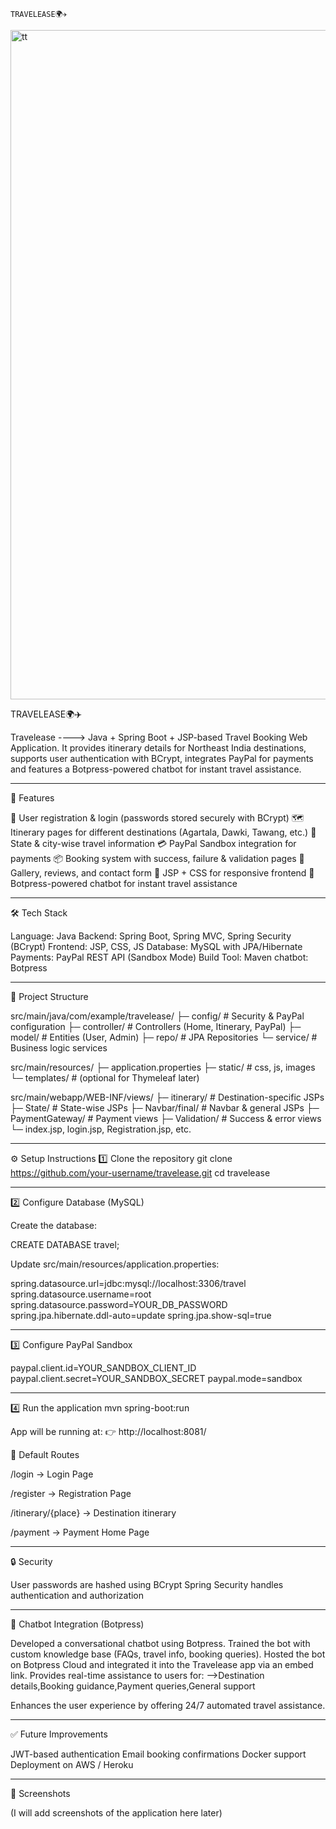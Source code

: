                                                                  TRAVELEASE🌍✈️

<img width="1920" height="1071" alt="tt" src="https://github.com/user-attachments/assets/f5ad008a-6dce-464c-ae5a-07ae02918c26" />


TRAVELEASE🌍✈️
  
Travelease ---->  Java + Spring Boot + JSP-based Travel Booking Web Application.
It provides itinerary details for Northeast India destinations, supports user authentication with BCrypt, integrates PayPal for payments and 
features a Botpress-powered chatbot for instant travel assistance.

----------------------------------------------------------------------------------------------------------------------------------------------------------------------------
🚀 Features

🔐 User registration & login (passwords stored securely with BCrypt)
🗺️ Itinerary pages for different destinations (Agartala, Dawki, Tawang, etc.)
📍 State & city-wise travel information
💳 PayPal Sandbox integration for payments
📦 Booking system with success, failure & validation pages
📸 Gallery, reviews, and contact form
🎨 JSP + CSS for responsive frontend
🤖 Botpress-powered chatbot for instant travel assistance

----------------------------------------------------------------------------------------------------------------------------------------------------------------------------
🛠️ Tech Stack

Language: Java
Backend: Spring Boot, Spring MVC, Spring Security (BCrypt)
Frontend: JSP, CSS, JS
Database: MySQL with JPA/Hibernate
Payments: PayPal REST API (Sandbox Mode)
Build Tool: Maven
chatbot: Botpress

----------------------------------------------------------------------------------------------------------------------------------------------------------------------------
📂 Project Structure

src/main/java/com/example/travelease/
   ├─ config/           # Security & PayPal configuration
   ├─ controller/       # Controllers (Home, Itinerary, PayPal)
   ├─ model/            # Entities (User, Admin)
   ├─ repo/             # JPA Repositories
   └─ service/          # Business logic services

src/main/resources/
   ├─ application.properties
   ├─ static/           # css, js, images
   └─ templates/        # (optional for Thymeleaf later)

src/main/webapp/WEB-INF/views/
   ├─ itinerary/        # Destination-specific JSPs
   ├─ State/            # State-wise JSPs
   ├─ Navbar/final/     # Navbar & general JSPs
   ├─ PaymentGateway/   # Payment views
   ├─ Validation/       # Success & error views
   └─ index.jsp, login.jsp, Registration.jsp, etc.

----------------------------------------------------------------------------------------------------------------------------------------------------------------------------
⚙️ Setup Instructions
1️⃣ Clone the repository
git clone https://github.com/your-username/travelease.git
cd travelease

----------------------------------------------------------------------------------------------------------------------------------------------------------------------------
2️⃣ Configure Database (MySQL)

Create the database:

CREATE DATABASE travel;


Update src/main/resources/application.properties:

spring.datasource.url=jdbc:mysql://localhost:3306/travel
spring.datasource.username=root
spring.datasource.password=YOUR_DB_PASSWORD
spring.jpa.hibernate.ddl-auto=update
spring.jpa.show-sql=true

----------------------------------------------------------------------------------------------------------------------------------------------------------------------------
3️⃣ Configure PayPal Sandbox

paypal.client.id=YOUR_SANDBOX_CLIENT_ID
paypal.client.secret=YOUR_SANDBOX_SECRET
paypal.mode=sandbox

----------------------------------------------------------------------------------------------------------------------------------------------------------------------------
4️⃣ Run the application
mvn spring-boot:run


App will be running at:
👉 http://localhost:8081/


🔑 Default Routes

/login → Login Page

/register → Registration Page

/itinerary/{place} → Destination itinerary

/payment → Payment Home Page

----------------------------------------------------------------------------------------------------------------------------------------------------------------------------
🔒 Security

User passwords are hashed using BCrypt
Spring Security handles authentication and authorization

----------------------------------------------------------------------------------------------------------------------------------------------------------------------------
🤖 Chatbot Integration (Botpress)

Developed a conversational chatbot using Botpress.
Trained the bot with custom knowledge base (FAQs, travel info, booking queries).
Hosted the bot on Botpress Cloud and integrated it into the Travelease app via an embed link.
Provides real-time assistance to users for:
-->Destination details,Booking guidance,Payment queries,General support

Enhances the user experience by offering 24/7 automated travel assistance.

----------------------------------------------------------------------------------------------------------------------------------------------------------------------------
✅ Future Improvements

JWT-based authentication
Email booking confirmations
Docker support
Deployment on AWS / Heroku

----------------------------------------------------------------------------------------------------------------------------------------------------------------------------
📸 Screenshots
   
(I will add screenshots of the application here later)
